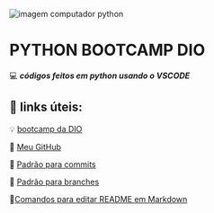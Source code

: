 ![imagem computador python](https://t.ctcdn.com.br/jTjYeys-_yXSApZpsCNEBlUwPFE=/768x432/smart/i569772.jpeg)

# PYTHON BOOTCAMP DIO

💻 **_códigos feitos em python usando o VSCODE_**

## 🔗 links úteis:

💡 [bootcamp da DIO](https://www.dio.me/bootcamp)

👑 [Meu GitHub](https://github.com/Matheuslbcosta02)

📝 [Padrão para commits](https://github.com/iuricode/padroes-de-commits)

📙 [Padrão para branches](https://github.com/JuniorLima22/padroes-e-nomenclaturas-no-git)

📗[Comandos para editar README em Markdown](https://docs.github.com/pt/get-started/writing-on-github/getting-started-with-writing-and-formatting-on-github/basic-writing-and-formatting-syntax#headings)


